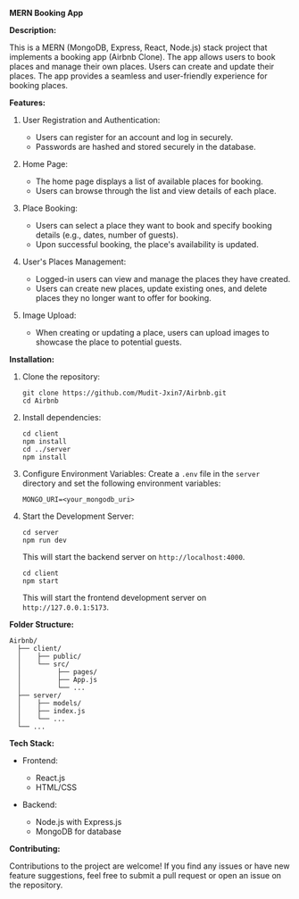 **MERN Booking App**

**Description:**

This is a MERN (MongoDB, Express, React, Node.js) stack project that implements a booking app (Airbnb Clone). The app allows users to book places and manage their own places. Users can create and update their places. The app provides a seamless and user-friendly experience for booking places.

**Features:**

1. User Registration and Authentication:
   - Users can register for an account and log in securely.
   - Passwords are hashed and stored securely in the database.

2. Home Page:
   - The home page displays a list of available places for booking.
   - Users can browse through the list and view details of each place.

3. Place Booking:
   - Users can select a place they want to book and specify booking details (e.g., dates, number of guests).
   - Upon successful booking, the place's availability is updated.

4. User's Places Management:
   - Logged-in users can view and manage the places they have created.
   - Users can create new places, update existing ones, and delete places they no longer want to offer for booking.

5. Image Upload:
   - When creating or updating a place, users can upload images to showcase the place to potential guests.

**Installation:**

1. Clone the repository:

   ```
   git clone https://github.com/Mudit-Jxin7/Airbnb.git
   cd Airbnb
   ```

2. Install dependencies:

   ```
   cd client
   npm install
   cd ../server
   npm install
   ```

3. Configure Environment Variables:
  Create a `.env` file in the `server` directory and set the following environment variables: <br/>
     ```
     MONGO_URI=<your_mongodb_uri>
     ```

4. Start the Development Server:

   ```
   cd server
   npm run dev
   ```

   This will start the backend server on `http://localhost:4000`.

   ```
   cd client
   npm start
   ```

   This will start the frontend development server on `http://127.0.0.1:5173`.

**Folder Structure:**

```
Airbnb/
  ├── client/
  │    ├── public/
  │    └── src/
  │         ├── pages/
  │         ├── App.js
  │         └── ...
  ├── server/
  │    ├── models/
  │    ├── index.js
  │    └── ...
  └── ...
```

**Tech Stack:**

- Frontend:
  - React.js
  - HTML/CSS

- Backend:
  - Node.js with Express.js
  - MongoDB for database

**Contributing:**

Contributions to the project are welcome! If you find any issues or have new feature suggestions, feel free to submit a pull request or open an issue on the repository.
